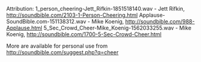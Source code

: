 Attribution:
1_person_cheering-Jett_Rifkin-1851518140.wav - Jett Rifkin, http://soundbible.com/2103-1-Person-Cheering.html
Applause-SoundBible.com-151138312.wav - Mike Koenig, http://soundbible.com/988-Applause.html
5_Sec_Crowd_Cheer-Mike_Koenig-1562033255.wav - Mike Koenig, http://soundbible.com/1700-5-Sec-Crowd-Cheer.html

More are available for personal use from http://soundbible.com/suggest.php?q=cheer

